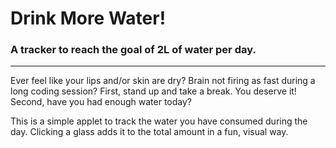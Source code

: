 # Drink More Water!

### A tracker to reach the goal of 2L of water per day.
---
Ever feel like your lips and/or skin are dry? Brain not firing as fast during a long coding session? First, stand up and take a break. You deserve it! Second, have you had enough water today?  

This is a simple applet to track the water you have consumed during the day. Clicking a glass adds it to the total amount in a fun, visual way.